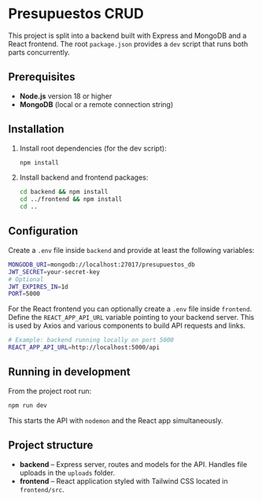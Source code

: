 # Presupuestos CRUD

This project is split into a backend built with Express and MongoDB and a React frontend. The root `package.json` provides a `dev` script that runs both parts concurrently.

## Prerequisites

- **Node.js** version 18 or higher
- **MongoDB** (local or a remote connection string)

## Installation

1. Install root dependencies (for the dev script):
   ```bash
   npm install
   ```
2. Install backend and frontend packages:
   ```bash
   cd backend && npm install
   cd ../frontend && npm install
   cd ..
   ```

## Configuration

Create a `.env` file inside `backend` and provide at least the following variables:

```bash
MONGODB_URI=mongodb://localhost:27017/presupuestos_db
JWT_SECRET=your-secret-key
# Optional
JWT_EXPIRES_IN=1d
PORT=5000
```

For the React frontend you can optionally create a `.env` file inside `frontend`.
Define the `REACT_APP_API_URL` variable pointing to your backend server. This is
used by Axios and various components to build API requests and links.

```bash
# Example: backend running locally on port 5000
REACT_APP_API_URL=http://localhost:5000/api
```

## Running in development

From the project root run:

```bash
npm run dev
```

This starts the API with `nodemon` and the React app simultaneously.

## Project structure

- **backend** – Express server, routes and models for the API. Handles file uploads in the `uploads` folder.
- **frontend** – React application styled with Tailwind CSS located in `frontend/src`.

